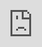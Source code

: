 ```yaml
---
title: "Is Spectracide Weed Stop Safe For Dogs?"
description: ""
date: 2023-03-20
categories:
  - "Frequently Asked Questions" 
tags: 
thumbnail: https://tse1.mm.bing.net/th?q=Is%20Spectracide%20Weed%20Stop%20Safe%20For%20Dogs%3F&w=800&h=500&c=1&rs=1
author: "Osgood"
showToc: true
TocOpen: true
draft: false
hidemeta: false
comments: false
disableHLJS: true # to disable highlightjs
disableShare: false
disableHLJS: false
hideSummary: false
searchHidden: true
ShowReadingTime: true
ShowBreadCrumbs: true
ShowPostNavLinks: true
ShowWordCount: true
ShowRssButtonInSectionTermList: true
UseHugoToc: false
ShowShareButtons: true
---
```


<center>
	<img src="https://tse1.mm.bing.net/th?q=Is%20Spectracide%20Weed%20Stop%20Safe%20For%20Dogs%3F&w=800&h=500&c=1&rs=1" alt="Is Spectracide Weed Stop Safe For Dogs?" width="800" height="500" style="display: block; width: 100%; height: auto">
	<small>Source: <a href="https://www.bing.com" rel="nofollow">bing.com</a></small>
</center>

<p>Spectracide Weed Stop is a popular weed killer used in many homes and commercial spaces. It is a powerful herbicide that is effective in killing weeds, grass, and other unwanted plants. But is it safe for pets, such as dogs? Let's take a look at what Spectracide Weed Stop is, and whether or not it is safe for your pup.</p>

<h2>What Is Spectracide Weed Stop?</h2>

<p>Spectracide Weed Stop is a weed killer that is designed to be used to control weeds and grass in residential and commercial areas. It is a non-selective herbicide, meaning it will kill any plant it comes in contact with, including weeds, grass, and other vegetation. The active ingredient in Spectracide Weed Stop is glyphosate, which works by blocking the production of enzymes needed for plant growth. As a result, the weeds and grass die quickly and easily.</p>

<h2>Is Spectracide Weed Stop Safe For Dogs?</h2>

<p>The short answer to this question is yes, Spectracide Weed Stop is generally safe for dogs when used as directed. The active ingredient in Spectracide Weed Stop, glyphosate, is not considered to be toxic to pets. The product does contain a surfactant, which can be irritating to the skin and eyes, but this is not usually a problem if the product is used as directed.</p>

<p>It is important to note, however, that dogs may be more sensitive to the active ingredient in Spectracide Weed Stop than humans. If your dog is exposed to the product, it is important to seek veterinary care immediately to ensure that there are no adverse reactions. It is also important to keep dogs away from treated areas until the product has dried completely.</p>

<h2>What Should I Do If My Dog Comes in Contact With Spectracide Weed Stop?</h2>

<p>If your dog comes in contact with Spectracide Weed Stop, you should immediately rinse the affected area with water for 15 minutes or until the area is no longer slippery. If the product has been ingested, contact your veterinarian immediately.</p>

<p>You should also be aware that Spectracide Weed Stop can be toxic to aquatic life. If you are using the product near a body of water, make sure that your dog does not have access to the water for at least 24 hours after the product has been applied.</p>

<h2>Are There Alternatives to Spectracide Weed Stop?</h2>

<p>Yes, there are alternatives to Spectracide Weed Stop. Depending on the type of weeds you are trying to control, you may be able to use a non-chemical approach such as mulching or hand-pulling. Alternatively, you could use a less toxic herbicide such as vinegar or lemon juice.</p>

<h2>Frequently Asked Questions</h2>

<h3>Is Spectracide Weed Stop safe for humans?</h3>
<p>Yes, Spectracide Weed Stop is generally safe for humans when used as directed. However, it is important to avoid contact with the eyes, mouth, and skin. As with all chemicals, it is important to read and follow the directions on the label.</p>

<h3>What is the active ingredient in Spectracide Weed Stop?</h3>
<p>The active ingredient in Spectracide Weed Stop is glyphosate, which is a non-selective herbicide that kills weeds and grass.</p>

<h3>How long does Spectracide Weed Stop take to work?</h3>
<p>Spectracide Weed Stop typically takes two to four days to take full effect. However, some weeds may take up to seven days to die.</p>

<h3>Is Spectracide Weed Stop safe for cats?</h3>
<p>Spectracide Weed Stop is generally safe for cats when used as directed. However, cats may be more sensitive to the active ingredient than humans and other animals, so it is important to keep cats away from treated areas until the product has dried completely.</p>

<h3>Should I wear protective gear when using Spectracide Weed Stop?</h3>
<p>Yes, it is important to wear protective gear such as goggles, gloves, and a long-sleeved shirt when using Spectracide Weed Stop.</p>

<h3>Can I use Spectracide Weed Stop near a body of water?</h3>
<p>Yes, you can use Spectracide Weed Stop near a body of water, but it is important to keep pets and other animals away from the water for at least 24 hours after the product has been applied.</p>

<h3>Can I use Spectracide Weed Stop on my lawn?</h3>
<p>Yes, you can use Spectracide Weed Stop on your lawn, but it is important to read and follow all directions on the label.</p>

<h3>Can I use Spectracide Weed Stop on my vegetable garden?</h3>
<p>No, Spectracide Weed Stop is not suitable for use on vegetable gardens. If you need to control weeds in your vegetable garden, it is best to use a non-chemical method such as mulching or hand-pulling.</p>

<h3>Is Spectracide Weed Stop safe for children?</h3>
<p>Yes, Spectracide Weed Stop is generally safe for children when used as directed. However, it is important to keep children away from treated areas until the product has dried completely.</p>

<h3>Can I use Spectracide Weed Stop on my flowers?</h3>
<p>No, Spectracide Weed Stop is not suitable for use on flowers. If you need to control weeds in your flower beds, it is best to use a non-chemical method such as mulching or hand-pulling.</p>

<h3>Can I use Spectracide Weed Stop on my driveway?</h3>
<p>Yes, you can use Spectracide Weed Stop on your driveway, but it is important to read and follow all directions on the label.</p>

<h3>Can I use Spectracide Weed Stop on my patio?</h3>
<p>Yes, you can use Spectracide Weed Stop on your patio, but it is important to read and follow all directions on the label.</p>

<h3>Is Spectracide Weed Stop safe for pets other than dogs?</h3>
<p>Yes, Spectracide Weed Stop is generally safe for other pets such as cats, rabbits, and birds when used as directed. However, it is important to keep pets away from treated areas until the product has dried completely.</p>

<h3>Will Spectracide Weed Stop kill my grass?</h3>
<p>Yes, Spectracide Weed Stop is a non-selective herbicide, which means it will kill any plant it comes in contact with, including weeds, grass, and other vegetation.</p>

<h3>Is Spectracide Weed Stop safe to use around pets?</h3>
<p>Yes, Spectracide Weed Stop is generally safe to use around pets when used as directed. However, it is important to keep pets away from treated areas until the product has dried completely.</p>

<h3>Can I use Spectracide Weed Stop on my vegetables?</h3>
<p>No, Spectracide Weed Stop is not suitable for use on vegetables. If you need to control weeds in your vegetable garden, it is best to use a non-chemical method such as mulching or hand-pulling.</p>

<h3>Can I use Spectracide Weed Stop on my fruit trees?</h3>
<p>No, Spectracide Weed Stop is not suitable for use on fruit trees. If you need to control weeds in your fruit tree beds, it is best to use a non-chemical method such as mulching or hand-pulling.</p>

<h3>Can I use Spectracide Weed Stop on my trees?</h3>
<p>No, Spectracide Weed Stop is not suitable for use on trees. If you need to control weeds in your tree beds, it is best to use a non-chemical method such as mulching or hand-pulling.</p>

<h3>Can I use Spectracide Weed Stop on my shrubs?</h3>
<p>No, Spectracide Weed Stop is not suitable for use on shrubs. If you need to control weeds in your shrub beds, it is best to use a non-chemical method such as mulching or hand-pulling.</p>

<h3>Can I use Spectracide Weed Stop on my walkways?</h3>
<p>Yes, you can use Spectracide Weed Stop on your walkways, but it is important to read and follow all directions on the label.</p>

<h3>Can I use Spectracide Weed Stop on my fence?</h3>
<p>Yes, you can use Spectracide Weed Stop on your fence, but it is important to read and follow all directions on the label.</p

<div style="position: relative; padding-bottom: 56.25%; overflow: hidden"><iframe src="https://www.youtube.com/embed/QqzWrvinAs8" frameborder="0" allow="accelerometer; autoplay; clipboard-write; encrypted-media; gyroscope; picture-in-picture; web-share" allowfullscreen style="position: absolute; top: 0; left: 0; width: 100%; height: 100%;"></iframe>
</div>